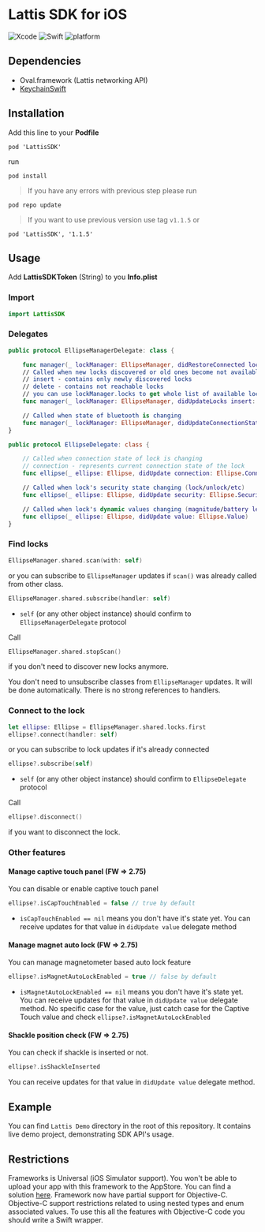 # Lattis SDK for iOS
![Xcode](https://img.shields.io/badge/Xcode-10-blue.svg) ![Swift](https://img.shields.io/badge/Swift-5.0-orange.svg) ![platform](https://img.shields.io/badge/platform-iOS%2010.0%2B-lightgrey.svg)
## Dependencies

* Oval.framework (Lattis networking API)
* [KeychainSwift](https://github.com/evgenyneu/keychain-swift.git)

## Installation

Add this line to your **Podfile**
```PodFile
pod 'LattisSDK'
```
run
```
pod install
```

> If you have any errors with previous step please run

`pod repo update`

> If you want to use previous version use tag `v1.1.5` or

`pod 'LattisSDK', '1.1.5'`

## Usage

Add **LattisSDKToken** (String) to you **Info.plist**

### Import
```swift
import LattisSDK
```
### Delegates
```swift
public protocol EllipseManagerDelegate: class {

    func manager(_ lockManager: EllipseManager, didRestoreConnected locks: [Ellipse])
    // Called when new locks discovered or old ones become not available
    // insert - contains only newly discovered locks
    // delete - contains not reachable locks
    // you can use lockManager.locks to get whole list of available locks
    func manager(_ lockManager: EllipseManager, didUpdateLocks insert: [Ellipse], delete: [Ellipse])

    // Called when state of bluetooth is changing
    func manager(_ lockManager: EllipseManager, didUpdateConnectionState connected: Bool)
}

public protocol EllipseDelegate: class {

    // Called when connection state of lock is changing
    // connection - represents current connection state of the lock
    func ellipse(_ ellipse: Ellipse, didUpdate connection: Ellipse.Connection)

    // Called when lock's security state changing (lock/unlock/etc)
    func ellipse(_ ellipse: Ellipse, didUpdate security: Ellipse.Security)

    // Called when lock's dynamic values changing (magnitude/battery level/RSSI)
    func ellipse(_ ellipse: Ellipse, didUpdate value: Ellipse.Value)
}
```

### Find locks
```swift
EllipseManager.shared.scan(with: self)
```

or you can subscribe to `EllipseManager` updates if `scan()` was already called from other class.
```swift
EllipseManager.shared.subscribe(handler: self)
```

* `self` (or any other object instance)  should confirm to `EllipseManagerDelegate` protocol

Call
```swift
EllipseManager.shared.stopScan()
```
if you don't need to discover new locks anymore.

You don't need to unsubscribe classes from `EllipseManager` updates. It will be done automatically. There is no strong references to handlers.

### Connect to the lock
```swift
let ellipse: Ellipse = EllipseManager.shared.locks.first
ellipse?.connect(handler: self)
```

or you can subscribe to lock updates if it's already connected
```swift
ellipse?.subscribe(self)
```

* `self` (or any other object instance)  should confirm to `EllipseDelegate` protocol

Call
```swift
ellipse?.disconnect()
```
if you want to disconnect the lock.

### Other features

#### Manage captive touch panel (FW => 2.75)

You can disable or enable captive touch panel
```swift
ellipse?.isCapTouchEnabled = false // true by default
```
* `isCapTouchEnabled == nil` means you don't have it's state yet. You can receive updates for that value in `didUpdate value` delegate method

#### Manage magnet auto lock (FW => 2.75)
You can  manage magnetometer based auto lock feature
```swift
ellipse?.isMagnetAutoLockEnabled = true // false by default
```
* `isMagnetAutoLockEnabled == nil` means you don't have it's state yet. You can receive updates for that value in `didUpdate value` delegate method. No specific case for the value, just catch case for the Captive Touch value and check `ellipse?.isMagnetAutoLockEnabled`

#### Shackle position check (FW => 2.75)
You can check if shackle is inserted or not.
```swift
ellipse?.isShackleInserted
```
You can receive updates for that value in `didUpdate value` delegate method.

## Example
You can find `Lattis Demo` directory in the root of this repository. It contains live demo project, demonstrating SDK API's usage.

## Restrictions

Frameworks is Universal (iOS Simulator support). You won't be able to upload your app with this framework to the AppStore. You can find a solution [here]( https://stackoverflow.com/questions/49927498/ios-carthage-submit-to-app-store-issues-unsupported-architecture-invalid-segme).
Framework now have partial support for Objective-C.
Objective-C support restrictions related to using nested types and enum associated values.
To use this all the features with Objective-C code you should write a Swift wrapper.
